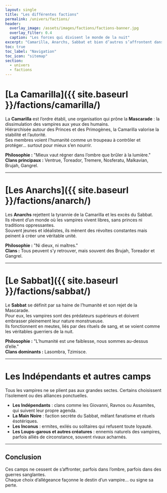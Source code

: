 ```yaml
---
layout: single
title: "Les différentes factions"
permalink: /univers/factions/
header:
  overlay_image: /assets/images/factions/factions-banner.jpg
  overlay_filter: 0.4
  caption: "Les forces qui divisent le monde de la nuit"
excerpt: "Camarilla, Anarchs, Sabbat et bien d’autres s’affrontent dans une guerre éternelle."
toc: true
toc_label: "Navigation"
toc_icon: "sitemap"
section: 
  - univers
  - factions
---
```


# [La Camarilla]({{ site.baseurl }}/factions/camarilla/)
La **Camarilla** est l’ordre établi, une organisation qui prône la **Mascarade** : la dissimulation des vampires aux yeux des humains.  
Hiérarchisée autour des Princes et des Primogènes, la Camarilla valorise la stabilité et l’autorité.  
Ses membres voient l’humanité comme un troupeau à contrôler et protéger… surtout pour mieux s’en nourrir.

**Philosophie :** "Mieux vaut régner dans l’ombre que brûler à la lumière."  
**Clans principaux :** Ventrue, Toreador, Tremere, Nosferatu, Malkavian, Brujah, Gangrel.  

---

# [Les Anarchs]({{ site.baseurl }}/factions/anarch/)
Les **Anarchs** rejettent la tyrannie de la Camarilla et les excès du Sabbat.  
Ils rêvent d’un monde où les vampires vivent libres, sans princes ni traditions oppressantes.  
Souvent jeunes et idéalistes, ils mènent des révoltes constantes mais peinent à créer une véritable unité.

**Philosophie :** "Ni dieux, ni maîtres."  
**Clans :** Tous peuvent s’y retrouver, mais souvent des Brujah, Toreador et Gangrel.  

---

#  [Le Sabbat]({{ site.baseurl }}/factions/sabbat/)
Le **Sabbat** se définit par sa haine de l’humanité et son rejet de la Mascarade.  
Pour eux, les vampires sont des prédateurs supérieurs et doivent embrasser pleinement leur nature monstrueuse.  
Ils fonctionnent en meutes, liés par des rituels de sang, et se voient comme les véritables guerriers de la nuit.

**Philosophie :** "L’humanité est une faiblesse, nous sommes au-dessus d’elle."  
**Clans dominants :** Lasombra, Tzimisce.  

---

# Les Indépendants et autres camps
Tous les vampires ne se plient pas aux grandes sectes. Certains choisissent l’isolement ou des alliances ponctuelles.  

- **Les Indépendants** : clans comme les Giovanni, Ravnos ou Assamites, qui suivent leur propre agenda.  
- **La Main Noire** : faction secrète du Sabbat, mêlant fanatisme et rituels ésotériques.  
- **Les Inconus** : ermites, exilés ou solitaires qui refusent toute loyauté.  
- **Les Loups-garous et autres créatures** : ennemis naturels des vampires, parfois alliés de circonstance, souvent rivaux acharnés.  

---

## Conclusion
Ces camps ne cessent de s’affronter, parfois dans l’ombre, parfois dans des guerres sanglantes.  
Chaque choix d’allégeance façonne le destin d’un vampire… ou signe sa perte.
